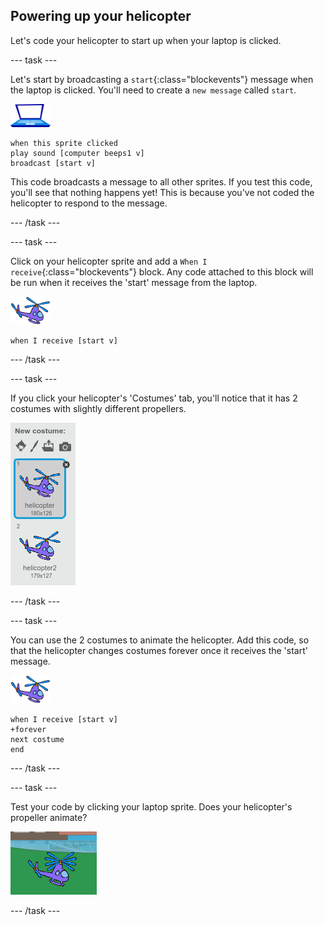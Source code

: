 ## Powering up your helicopter

Let's code your helicopter to start up when your laptop is clicked.

--- task ---

Let's start by broadcasting a `start`{:class="blockevents"} message when the laptop is clicked. You'll need to create a `new message` called `start`.

![laptop sprite](images/laptop-sprite.png)

```blocks
when this sprite clicked
play sound [computer beeps1 v]
broadcast [start v]
```

This code broadcasts a message to all other sprites. If you test this code, you'll see that nothing happens yet! This is because you've not coded the helicopter to respond to the message.

--- /task ---

--- task ---

Click on your helicopter sprite and add a `When I receive`{:class="blockevents"} block. Any code attached to this block will be run when it receives the 'start' message from the laptop.

![helicopter sprite](images/helicopter-sprite.png)

```blocks
when I receive [start v]
```

--- /task ---

--- task ---

If you click your helicopter's 'Costumes' tab, you'll notice that it has 2 costumes with slightly different propellers.

![helicopter costumes](images/toys-helicopter-costumes.png)

--- /task ---

--- task ---

You can use the 2 costumes to animate the helicopter. Add this code, so that the helicopter changes costumes forever once it receives the 'start' message.

![helicopter sprite](images/helicopter-sprite.png)

```blocks
when I receive [start v]
+forever
next costume
end
```

--- /task ---

--- task ---

Test your code by clicking your laptop sprite. Does your helicopter's propeller animate?

![helicopter rotas moving](images/toys-helicopter-animation-test.png)

--- /task ---
